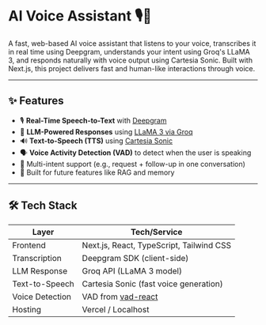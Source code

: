 # AI Voice Assistant 🎙️🧠

A fast, web-based AI voice assistant that listens to your voice, transcribes it in real time using Deepgram, understands your intent using Groq's LLaMA 3, and responds naturally with voice output using Cartesia Sonic. Built with Next.js, this project delivers fast and human-like interactions through voice.

---

## ✨ Features

- 🎙️ **Real-Time Speech-to-Text** with [Deepgram](https://deepgram.com)
- 🧠 **LLM-Powered Responses** using [LLaMA 3 via Groq](https://groq.com)
- 🔊 **Text-to-Speech (TTS)** using [Cartesia Sonic](https://cartesia.ai)
- 🗣️ **Voice Activity Detection (VAD)** to detect when the user is speaking
- 🧠 Multi-intent support (e.g., request + follow-up in one conversation)
- 📁 Built for future features like RAG and memory

---

## 🛠️ Tech Stack

| Layer           | Tech/Service                                 |
|----------------|-----------------------------------------------|
| Frontend       | Next.js, React, TypeScript, Tailwind CSS      |
| Transcription   | Deepgram SDK (client-side)                   |
| LLM Response    | Groq API (LLaMA 3 model)                     |
| Text-to-Speech  | Cartesia Sonic (fast voice generation)       |
| Voice Detection | VAD from [vad-react](https://vad-ricky0123.com) |
| Hosting         | Vercel / Localhost                           |

